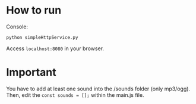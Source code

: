 # How to run
Console:
```
python simpleHttpService.py
```
Access `localhost:8080` in your browser.

# Important
You have to add at least one sound into the /sounds folder (only mp3/ogg). Then, edit the `const sounds = [];` within the main.js file.
